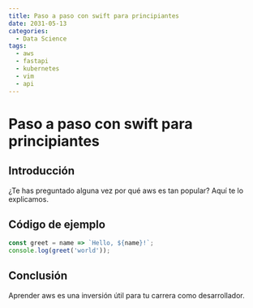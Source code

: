 ```yaml
---
title: Paso a paso con swift para principiantes
date: 2031-05-13
categories:
  - Data Science
tags:
  - aws
  - fastapi
  - kubernetes
  - vim
  - api
---
```


# Paso a paso con swift para principiantes

## Introducción

¿Te has preguntado alguna vez por qué aws es tan popular? Aquí te lo explicamos.

## Código de ejemplo

```javascript
const greet = name => `Hello, ${name}!`;
console.log(greet('world'));
```

## Conclusión

Aprender aws es una inversión útil para tu carrera como desarrollador.
